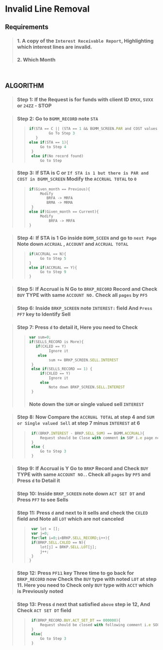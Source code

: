 # Invalid Line Removal


## Requirements
> ### 1. A copy of the `Interest Receivable Report`, Highlighting which interest lines are invalid.
> ### 2. Which Month

<br>

## ALGORITHM

> ### Step 1: If the Request is for funds with client ID `EMXX`, `SVXX` or `24ZZ` - STOP

> ### Step 2: Go to `BGMM_RECORD` note `STA` 
>> ```javascript
>> if(STA == C || (STA == 1 && BGMM_SCREEN.PAR and COST values != 0)){
>>          Go To Step 3
>>    }
>> else if(STA == 1){
>>      Go to Step 4
>>  }
>>  else if(No record found)
>>      Go to Step 
>> ```

> ### Step 3: If STA is C  or `If STA is 1 but there is PAR and COST in BGMM_SCREEN` Modify the `ACCRUAL TOTAL` to `0`
>> ```javascript
>> if(Given_month == Previous){
>>      Modify 
>>         BRFA -> MRFA
>>         BRMA -> MRMA             
>>  }
>> else if(Given_month == Current){
>>      Modify
>>          BRFA -> MRFA    
>>}
>>```

> ### Step 4: If STA is 1 Go inside `BGMM_SCEEN` and go to `next Page` Note down `ACCRUAL` , `ACCOUNT` and `ACCRUAL TOTAL`
>>```javascript
>> if(ACCRUAL == N){
>>      Go to Step 5  
>>} 
>> else if(ACCRUAL == Y){
>>      Go to Step 9
>>}
>>```

> ### Step 5: If Accrual is N Go to `BRKP_RECORD` Record and Check `BUY` TYPE with same `ACCOUNT NO.` Check all `pages` by `PF5`  

> ### Step 6: Inside `BRKP_SCREEN` note `INTEREST:` field And `Press PF7` key to Identify Sell 

> ### Step 7: Press `d` to detail it, Here you need to Check 
>>```javascript
>> var sum=0;
>> if(SELLS_RECORD is More){
>>    if(CXLED == Y)
>>          Ignore it
>>     else
>>          sum += BRKP_SCREEN.SELL.INTEREST
>>  }
>>  else if(SELLS_RECORD == 1) {
>>      if(CXLED == Y)
>>          Ignore it
>>      else 
>>          Note down BRKP_SCREEN.SELL.INTEREST      
>>  }
>>```
>> ### Note down the `SUM` or single valued sell `INTEREST`

> ### Step 8: Now Compare the `ACCRUAL TOTAL` at step 4 and `SUM or Single valued Sell` at step 7 minus `INTEREST` at 6
>>``` javascript
>>  if((BRKP.INTEREST - BRKP.SELL_SUM) == BGMM.ACCRUAL){
>>      Request should be Close with comment in SOP i.e page no 14     
>>  }
>>  else {
>>      Go to Step 3
>>  }
>>```

> ### Step 9: If Accrual is Y Go to `BRKP` Record and Check `BUY` TYPE with same `ACCOUNT NO.`. Check all `pages` by `PF5` and Press `d` to Detail it

> ### Step 10: Inside `BRKP_SCREEN` note down `ACT SET DT` and Press `PF7` to see Sells

> ### Step 11: Press `d` and next to it sells and check the `CXLED` field and Note all `LOT` which are not canceled
>>```javascript
>>  var lot = [];
>>  var j=0;
>>  for(let i=0;i<BRKP.SELL_RECORD;i++){
>>  if(BRKP.SELL.CXLED == N){
>>      lot[j] = BRKP.SELL.LOT[j];
>>      j++;              
>>  }
>>}
>>``` 

> ### Step 12: Press `PF11` key Three time to go back for `BRKP_RECORD` now Check the `BUY` type with noted `LOT` at step 11. Here you need to Check only `BUY` type with `ACCT` which is Previously noted

> ### Step 13: Press `d` next that satisfied `above` step ie 12, And Check `ACT SET DT` field
>> ```javascript
>>  if(BRKP_RECORD.BUY.ACT_SET_DT == 000000){
>>      Request should be closed with following comment i.e SOP page 21  
>>  }
>>  else{
>>      Go to Step 3        
>>  }
>>```  